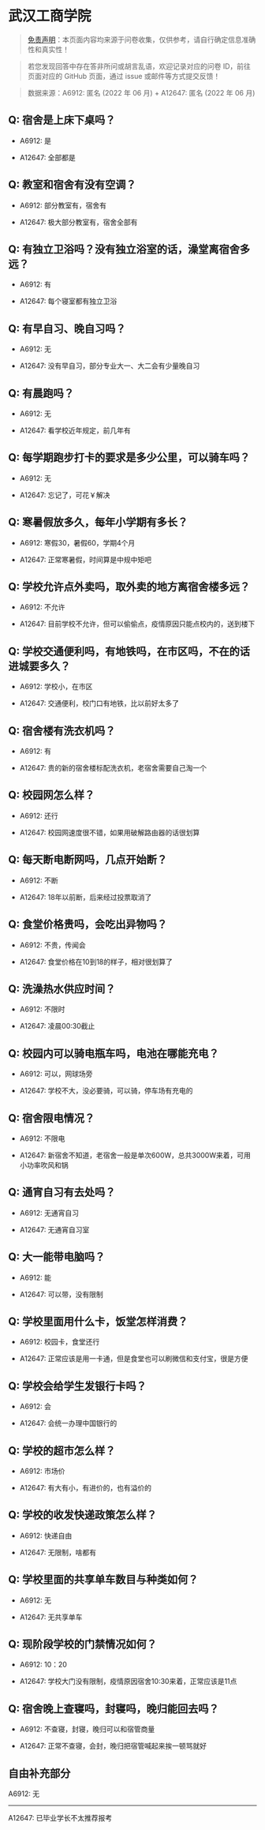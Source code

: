 # 武汉工商学院

> [免责声明](https://colleges.chat/#_3)：本页面内容均来源于问卷收集，仅供参考，请自行确定信息准确性和真实性！

> 若您发现回答中存在答非所问或胡言乱语，欢迎记录对应的问卷 ID，前往页面对应的 GitHub 页面，通过 issue 或邮件等方式提交反馈！

> 数据来源：A6912: 匿名 (2022 年 06 月) + A12647: 匿名 (2022 年 06 月)

## Q: 宿舍是上床下桌吗？

- A6912: 是

- A12647: 全部都是

## Q: 教室和宿舍有没有空调？

- A6912: 部分教室有，宿舍有

- A12647: 极大部分教室有，宿舍全部有

## Q: 有独立卫浴吗？没有独立浴室的话，澡堂离宿舍多远？

- A6912: 有

- A12647: 每个寝室都有独立卫浴

## Q: 有早自习、晚自习吗？

- A6912: 无

- A12647: 没有早自习，部分专业大一、大二会有少量晚自习

## Q: 有晨跑吗？

- A6912: 无

- A12647: 看学校近年规定，前几年有

## Q: 每学期跑步打卡的要求是多少公里，可以骑车吗？

- A6912: 无

- A12647: 忘记了，可花￥解决

## Q: 寒暑假放多久，每年小学期有多长？

- A6912: 寒假30，暑假60，学期4个月

- A12647: 正常寒暑假，时间算是中规中矩吧

## Q: 学校允许点外卖吗，取外卖的地方离宿舍楼多远？

- A6912: 不允许

- A12647: 目前学校不允许，但可以偷偷点，疫情原因只能点校内的，送到楼下

## Q: 学校交通便利吗，有地铁吗，在市区吗，不在的话进城要多久？

- A6912: 学校小，在市区

- A12647: 交通便利，校门口有地铁，比以前好太多了

## Q: 宿舍楼有洗衣机吗？

- A6912: 有

- A12647: 贵的新的宿舍楼标配洗衣机，老宿舍需要自己淘一个

## Q: 校园网怎么样？

- A6912: 还行

- A12647: 校园网速度很不错，如果用破解路由器的话很划算

## Q: 每天断电断网吗，几点开始断？

- A6912: 不断

- A12647: 18年以前断，后来经过投票取消了

## Q: 食堂价格贵吗，会吃出异物吗？

- A6912: 不贵，传闻会

- A12647: 食堂价格在10到18的样子，相对很划算了

## Q: 洗澡热水供应时间？

- A6912: 不限时

- A12647: 凌晨00:30截止

## Q: 校园内可以骑电瓶车吗，电池在哪能充电？

- A6912: 可以，网球场旁

- A12647: 学校不大，没必要骑，可以骑，停车场有充电的

## Q: 宿舍限电情况？

- A6912: 不限电

- A12647: 新宿舍不知道，老宿舍一般是单次600W，总共3000W来着，可用小功率吹风和锅

## Q: 通宵自习有去处吗？

- A6912: 无通宵自习

- A12647: 无通宵自习室

## Q: 大一能带电脑吗？

- A6912: 能

- A12647: 可以带，没有限制

## Q: 学校里面用什么卡，饭堂怎样消费？

- A6912: 校园卡，食堂还行

- A12647: 正常应该是用一卡通，但是食堂也可以刷微信和支付宝，很是方便

## Q: 学校会给学生发银行卡吗？

- A6912: 会

- A12647: 会统一办理中国银行的

## Q: 学校的超市怎么样？

- A6912: 市场价

- A12647: 有大有小，有进价的，也有溢价的

## Q: 学校的收发快递政策怎么样？

- A6912: 快递自由

- A12647: 无限制，啥都有

## Q: 学校里面的共享单车数目与种类如何？

- A6912: 无

- A12647: 无共享单车

## Q: 现阶段学校的门禁情况如何？

- A6912: 10：20

- A12647: 学校大门没有限制，疫情原因宿舍10:30来着，正常应该是11点

## Q: 宿舍晚上查寝吗，封寝吗，晚归能回去吗？

- A6912: 不查寝，封寝，晚归可以和宿管商量

- A12647: 正常不查寝，会封，晚归把宿管喊起来挨一顿骂就好

## 自由补充部分

A6912: 无

***

A12647: 已毕业学长不太推荐报考